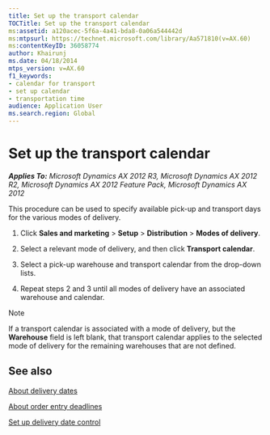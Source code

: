 ```yaml
---
title: Set up the transport calendar
TOCTitle: Set up the transport calendar
ms:assetid: a120acec-5f6a-4a41-bda8-0a06a544442d
ms:mtpsurl: https://technet.microsoft.com/library/Aa571810(v=AX.60)
ms:contentKeyID: 36058774
author: Khairunj
ms.date: 04/18/2014
mtps_version: v=AX.60
f1_keywords:
- calendar for transport
- set up calendar
- transportation time
audience: Application User
ms.search.region: Global
---
```


# Set up the transport calendar 


_**Applies To:** Microsoft Dynamics AX 2012 R3, Microsoft Dynamics AX 2012 R2, Microsoft Dynamics AX 2012 Feature Pack, Microsoft Dynamics AX 2012_

This procedure can be used to specify available pick-up and transport days for the various modes of delivery.

1.  Click **Sales and marketing** \> **Setup** \> **Distribution** \> **Modes of delivery**.

2.  Select a relevant mode of delivery, and then click **Transport calendar**.

3.  Select a pick-up warehouse and transport calendar from the drop-down lists.

4.  Repeat steps 2 and 3 until all modes of delivery have an associated warehouse and calendar.


> [!NOTE]
> <P>If a transport calendar is associated with a mode of delivery, but the <STRONG>Warehouse</STRONG> field is left blank, that transport calendar applies to the selected mode of delivery for the remaining warehouses that are not defined.</P>



## See also

[About delivery dates](about-delivery-dates.md)

[About order entry deadlines](about-order-entry-deadlines.md)

[Set up delivery date control](set-up-delivery-date-control.md)

  


